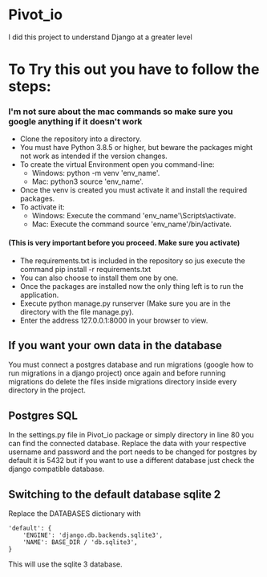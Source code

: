 # Pivot_io
I did this project to understand Django at a greater level

# To Try this out you have to follow the steps: #
### I'm not sure about the mac commands so make sure you google anything if it doesn't work ###

* Clone the repository into a directory.
* You must have Python 3.8.5 or higher, but beware the packages might not work as intended if the version changes.
* To create the virtual Environment open you command-line:
  * Windows:
    python -m venv 'env_name'.
  * Mac:
    python3 source 'env_name'.
* Once the venv is created you must activate it and install the required packages.
* To activate it:
  * Windows:
    Execute the command 'env_name'\Scripts\activate.
  * Mac:
    Execute the command source 'env_name'/bin/activate.
    
#### (This is very important before you proceed. Make sure you activate) ####
* The requirements.txt is included in the repository so jus execute the command pip install -r requirements.txt
* You can also choose to install them one by one.
* Once the packages are installed now the only thing left is to run the application.
* Execute python manage.py runserver (Make sure you are in the directory with the file manage.py).
* Enter the address 127.0.0.1:8000 in your browser to view.


## If you want your own data in the database ##
You must connect a postgres database and run migrations (google how to run migrations in a django project) once again and before running migrations do delete the files inside migrations directory inside every directory in  the project.

## Postgres SQL ##
In the settings.py file in Pivot_io package or simply directory in line 80 you can find the connected database. Replace the data with your respective username and password and the port needs to be changed for postgres by default it is 5432 but if you want to use a different database just check the django compatible database.

## Switching to the default database sqlite 2 ##
Replace the DATABASES dictionary with
    
    'default': {
        'ENGINE': 'django.db.backends.sqlite3',
        'NAME': BASE_DIR / 'db.sqlite3',
    }
This will use the sqlite 3 database.

